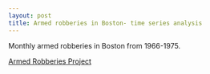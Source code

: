```yaml
---
layout: post
title: Armed robberies in Boston- time series analysis
---
```

Monthly armed robberies in Boston from 1966-1975.

[Armed Robberies Project]( https://github.com/JoomiK/RobberiesTimeSeries/blob/master/BostonRobberies.ipynb )


